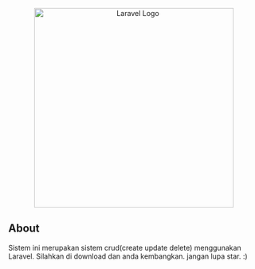 <p align="center"><a href="https://laravel.com" target="_blank"><img src="https://raw.githubusercontent.com/laravel/art/master/logo-lockup/5%20SVG/2%20CMYK/1%20Full%20Color/laravel-logolockup-cmyk-red.svg" width="400" alt="Laravel Logo"></a></p>


## About
Sistem ini merupakan sistem crud(create update delete) menggunakan Laravel. Silahkan di download dan anda kembangkan.
jangan lupa star. :)